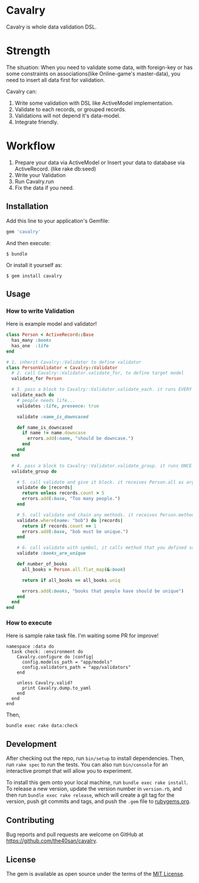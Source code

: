# Cavalry

Cavalry is whole data validation DSL.


# Strength

The situation: When you need to validate some data, with foreign-key or has some constraints on associations(like Online-game's master-data), you need to insert all data first for validation.

Cavalry can:
  1. Write some validation with DSL like ActiveModel implementation.
  2. Validate to each records, or grouped records.
  3. Validations will not depend it's data-model.
  3. Integrate friendly.

# Workflow

1. Prepare your data via ActiveModel or Insert your data to database via ActiveRecord. (like rake db:seed)
2. Write your Validation
3. Run Cavalry.run
4. Fix the data if you need.

## Installation

Add this line to your application's Gemfile:

```ruby
gem 'cavalry'
```

And then execute:

    $ bundle

Or install it yourself as:

    $ gem install cavalry

## Usage

### How to write Validation

Here is example model and validator!


```:person.rb
class Person < ActiveRecord::Base
  has_many :books
  has_one  :life
end
```

```:person_validator.rb
# 1. inherit Cavalry::Validator to define validator
class PersonValidator < Cavalry::Validator
  # 2. call Cavalry::Validator.validate_for, to define target model
  validate_for Person

  # 3. pass a block to Cavalry::Validator.validate_each. it runs EVERY data-record.
  validate_each do
    # people needs life...
    validates :life, presence: true

    validate :name_is_downcased

    def name_is_downcased
      if name != name.downcase
        errors.add(:name, "should be downcase.")
      end
    end
  end

  # 4. pass a block to Cavalry::Validator.validate_group. it runs ONCE for whole data-record
  validate_group do

    # 5. call validate and give it block. it receives Person.all as argument "records"
    validate do |records|
      return unless records.count > 5
      errors.add(:base, "Too many people.")
    end

    # 5. call validate and chain any methods. it receives Person.method as argument "records"
    validate.where(name: "bob") do |records|
      return if records.count == 1
      errors.add(:base, "bob must be unique.")
    end

    # 6. call validate with symbol, it calls method that you defined same scope.
    validate :books_are_unique

    def number_of_books
      all_books = Person.all.flat_map(&:book)

      return if all_books == all_books.uniq

      errors.add(:books, "books that people have should be unique")
    end
  end
end
```

### How to execute

Here is sample rake task file.
I'm waiting some PR for improve!

```:Rakefile
namespace :data do
  task check: :environment do
    Cavalry.configure do |config|
      config.modelss_path = "app/models"
      config.validators_path = "app/validators"
    end

    unless Cavalry.valid?
      print Cavalry.dump.to_yaml
    end
  end
end
```

Then,

```
bundle exec rake data:check
```


## Development

After checking out the repo, run `bin/setup` to install dependencies. Then, run `rake spec` to run the tests. You can also run `bin/console` for an interactive prompt that will allow you to experiment.

To install this gem onto your local machine, run `bundle exec rake install`. To release a new version, update the version number in `version.rb`, and then run `bundle exec rake release`, which will create a git tag for the version, push git commits and tags, and push the `.gem` file to [rubygems.org](https://rubygems.org).

## Contributing

Bug reports and pull requests are welcome on GitHub at https://github.com/the40san/cavalry.


## License

The gem is available as open source under the terms of the [MIT License](http://opensource.org/licenses/MIT).

